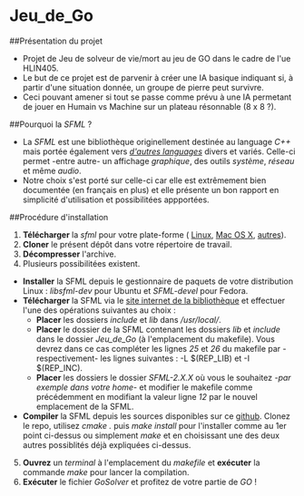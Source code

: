 # Jeu_de_Go

##Présentation du projet
* Projet de Jeu de solveur de vie/mort au jeu de GO dans le cadre de l'ue HLIN405.
* Le but de ce projet est de parvenir à créer une IA basique indiquant si, à partir d'une situation donnée, un groupe de pierre peut survivre.
* Ceci pouvant amener si tout se passe comme prévu à une IA permetant de jouer en Humain vs Machine sur un plateau résonnable (8 x 8 ?).

##Pourquoi la *SFML* ?
* La *SFML* est une bibliothèque originellement destinée au language *C++* mais portée également vers [*d'autres languages*](http://www.sfml-dev.org/download/bindings-fr.php) divers et variés. Celle-ci permet -entre autre- un affichage *graphique*, des outils *système*, *réseau* et même *audio*.
* Notre choix s'est porté sur celle-ci car elle est extrêmement bien documentée (en français en plus) et elle présente un bon rapport en simplicité d'utilisation et possibilitées appportées.

##Procédure d'installation
1. **Télécharger** la *sfml* pour votre plate-forme (
[Linux](http://www.sfml-dev.org/files/SFML-2.4.1-linux-gcc-64-bit.tar.gz), 
[Mac OS X](http://www.sfml-dev.org/files/SFML-2.4.1-osx-clang.tar.gz), 
[autres](http://www.sfml-dev.org/download/sfml/2.4.1/index-fr.php)).
2. **Cloner** le présent dépôt dans votre répertoire de travail.
3. **Décompresser** l'archive.
4. Plusieurs possibilitées existent.
  - **Installer** la SFML depuis le gestionnaire de paquets de votre distribution Linux : *libsfml-dev* pour Ubuntu et *SFML-devel* pour Fedora.
  - **Télécharger** la SFML via le [site internet de la bibliothèque](http://www.sfml-dev.org/index-fr.php) et effectuer l'une des opérations suivantes au choix : 
    * **Placer** les dossiers *include* et *lib* dans */usr/local/*.
    * **Placer** le dossier de la SFML contenant les dossiers *lib* et *include* dans le dossier *Jeu_de_Go* (à l'emplacement du makefile). Vous devrez dans ce cas compléter les lignes *25* et *26* du makefile par -respectivement- les lignes suivantes : -L $(REP_LIB) et -I $(REP_INC).
    * **Placer** les dossiers le dossier *SFML-2.X.X* où vous le souhaitez *-par exemple dans votre home-* et modifier le makefile comme précédemment en modifiant la valeur ligne *12* par le nouvel emplacement de la SFML.
  - **Compiler** la SFML depuis les sources disponibles sur ce [github](https://github.com/SFML/SFML.git). Clonez le repo, utilisez *cmake .* puis *make install* pour l'installer comme au 1er point ci-dessus ou simplement *make* et en choisissant une des deux autres possiblités déjà expliquées ci-dessus.
5. **Ouvrez** un *terminal* à l'emplacement du *makefile* et **exécuter** la commande *make* pour lancer la compilation.
6. **Exécuter** le fichier *GoSolver* et profitez de votre partie de *GO* !
